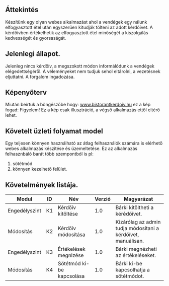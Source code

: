 ## Áttekintés
Készítünk egy olyan webes alkalmazást ahol a vendégek egy nálunk elfogyasztott étel után egyszerűen kitudják tölteni az adott kérdőívet.
A kérdőívben értékelhetik az elfogyasztott étel minőségét a kiszolgálás kedvességét és gyorsaságát.

## Jelenlegi állapot.
Jelenleg nincs kérdőív, a megszokott módon informálódunk a vendégek elégedettségéről.
A véleményeket nem tudjuk sehol eltárolni, a vezetésnek eljuttatni.
A forgalom ingadozása.


## Képenyőterv
Miután beírtuk a böngészőbe hogy: www.bistorantkerdoiv.hu ez a kép fogad:
Figyelem! Ez a kép csak illusztráció, a végső alkalmazás ettől eltérő lehet.

## Követelt üzleti folyamat model
Egy teljesen könnyen használható az átlag felhasználók számára is elérhető webes alkalmazás készítése és üzemeltetése.
Ez az alkalmazás felhasznbáló barát több szempontból is pl: 
1. sötétmód
2. könnyen kezelhető felület.


## Követelmények listája.
Modul | ID | Név | Verzió | Magyarázat
------------ | ------------- | ------------ | ----------- | -----------
Engedélyszint | K1 | Kérdőív kitöltése | 1.0 | Bárki kitöltheti a kérédőívet.
Módosítás | K2 | Kérdőív módosítása | 1.0 | Kizárólag az admin tudja módosítani a kérdőívet, manuálisan.
Engedélyszint | K3 | Értékelések megnlzése | 1.0 | Bárki megnézheti az értékeléseket.
Módosítás | K4 | Sötétmód ki-be kapcsolása | 1.0 | Bárki ki-be kapcsolhatja a sötétmódot.

